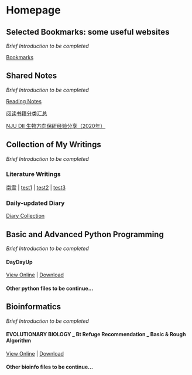 # Homepage
## Selected Bookmarks: some useful websites
*Brief Introduction to be completed*

[Bookmarks](Bookmarks)

## Shared Notes
*Brief Introduction to be completed*

[Reading Notes](https://liuyujie0136.gitbook.io/reading-notes/)

[阅读书籍分类汇总](notes/books)

[NJU DII 生物方向保研经验分享（2020年）](notes/DII_Bio2020)

## Collection of My Writings
*Brief Introduction to be completed*

### Literature Writings

[南雪](writings/南雪) | [test1](writings/Part2) | [test2](writings/Part3) | [test3](writings/Part2)

### Daily-updated Diary

[Diary Collection](diary/diary_collection.md)

## Basic and Advanced Python Programming
*Brief Introduction to be completed*

#### DayDayUp

[View Online](python/DayDayUp) | [Download](python/DayDayUp.py)

#### Other python files to be continue...

## Bioinformatics
*Brief Introduction to be completed*

#### EVOLUTIONARY BIOLOGY _ Bt Refuge Recommendation _ Basic & Rough Algorithm

[View Online](bioinfo/EVOL_BtRefuge) | [Download](bioinfo/EVOL_BtRefuge.py)

#### Other bioinfo files to be continue...
